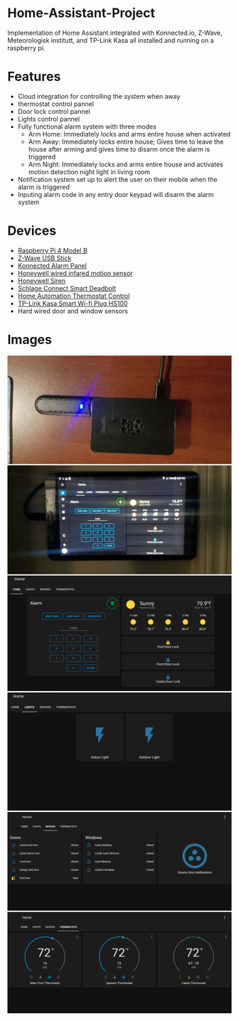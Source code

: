 # Home-Assistant-Project
Implementation of Home Assistant integrated with Konnected.io, Z-Wave, Meteorologisk institutt, and TP-Link Kasa all installed and running on a raspberry pi.
# Features
- Cloud integration for controlling the system when away
- thermostat control pannel
- Door lock control pannel
- Lights control pannel
- Fully functional alarm system with three modes
  - Arm Home: Immediately locks and arms entire house when activated 
  - Arm Away: Immediately locks entire house; Gives time to leave the house after arming and gives time to disarm once the alarm is triggered
  - Arm Night: Immediately locks and arms entire house and activates motion detection night light in living room
- Notification system set up to alert the user on their mobile when the alarm is triggered
- Inputing alarm code in any entry door keypad will disarm the alarm system
# Devices
- [Raspberry Pi 4 Model B](https://www.raspberrypi.org/products/raspberry-pi-4-model-b/)
- [Z-Wave USB Stick](https://www.getzooz.com/zooz-zst10-s2-stick.html)
- [Konnected Alarm Panel](https://konnected.io/collections/shop-now/products/6-zone-konnected-alarm-panel-siren-output)
- [Honeywell wired infared motion sensor](https://konnected.io/collections/shop-now/products/honeywell-wired-passive-infrared-pir-motion-sensor-1)
- [Honeywell Siren](https://konnected.io/collections/shop-now/products/honeywell-wave2-two-tone-siren)
- [Schlage Connect Smart Deadbolt](https://www.schlage.com/en/home/products/BE469NXCAMFFF.html)
- [Home Automation Thermostat Control](https://www.trane.com/residential/en/products/thermostats-and-controls/xl624/)
- [TP-Link Kasa Smart Wi-fi Plug HS100](https://www.hadevices.com/product/29)
- Hard wired door and window sensors
# Images
![Pi](https://github.com/AlecVosika/Home-Assistant-Project/blob/master/Images/Pi.jpg)
![UI1](https://github.com/AlecVosika/Home-Assistant-Project/blob/master/Images/UI1.jpg)
![UI2](https://github.com/AlecVosika/Home-Assistant-Project/blob/master/Images/Computer_UI1.PNG)
![UI3](https://github.com/AlecVosika/Home-Assistant-Project/blob/master/Images/Computer_UI2.PNG)
![UI4](https://github.com/AlecVosika/Home-Assistant-Project/blob/master/Images/Computer_UI3.PNG)
![UI5](https://github.com/AlecVosika/Home-Assistant-Project/blob/master/Images/Computer_UI4.PNG)
